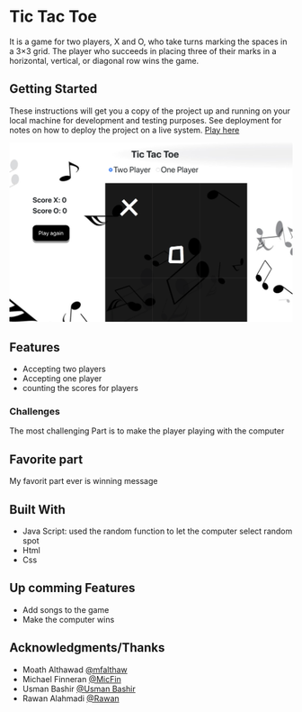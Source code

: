 # Tic Tac Toe



It is a game for two players, X and O, who take turns marking the spaces in a 3×3 grid. The player who succeeds in placing three of their marks in a horizontal, vertical, or diagonal row wins the game.

## Getting Started

These instructions will get you a copy of the project up and running on your local machine for development and testing purposes. See deployment for notes on how to deploy the project on a live system. [Play here](https://github.com/rawanah995)


![Screen shot of the game](ScreenShot.png)

## Features
* Accepting two players
* Accepting one player
* counting the scores for players

### Challenges

The most challenging Part is to make the player playing with the computer

## Favorite part

My favorit part ever is winning message

## Built With

* Java Script: used the random function to let the computer select random spot
* Html
* Css


## Up comming Features
* Add songs to the game
* Make the computer wins


## Acknowledgments/Thanks

* Moath Althawad [@mfalthaw](https://github.com/rawanah995)
* Michael Finneran [@MicFin](https://github.com/rawanah995)
* Usman Bashir [@Usman Bashir](https://github.com/usmanbashir) 
* Rawan Alahmadi [@Rawan](https://github.com/rawanah995)

